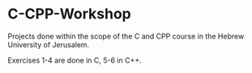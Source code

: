 # C-CPP-Workshop
Projects done within the scope of the C and CPP course in the Hebrew University of Jerusalem. 

Exercises 1-4 are done in C, 5-6 in C++.
